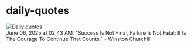 # daily-quotes
[![Daily quotes](https://github.com/ceepu8/daily-quotes/actions/workflows/daily-quote.yml/badge.svg)](https://github.com/ceepu8/daily-quotes/actions/workflows/daily-quote.yml)<br/>
June 06, 2025 at 02:43 AM: "Success Is Not Final, Failure Is Not Fatal: It Is The Courage To Continue That Counts." - Winston Churchill
